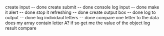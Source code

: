 create input -- done
create submit -- done
console log input -- done
make it alert -- done
stop it refreshing -- done
create output box -- done
log to output -- done
log individaul letters -- done
compare one letter to the data
does my array contain letter A? if so get me the value of the object
log result 
compare 